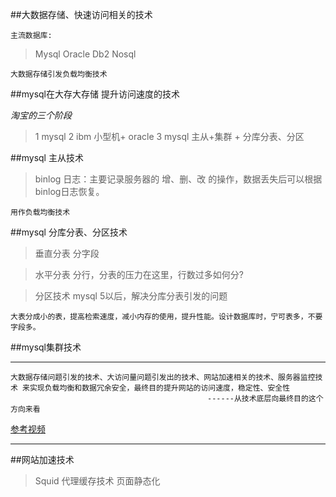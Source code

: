 
##大数据存储、快速访问相关的技术

	主流数据库:
>Mysql
Oracle
Db2
Nosql

	大数据存储引发负载均衡技术
##mysql在大存大存储 提升访问速度的技术

*淘宝的三个阶段*
>1 mysql
2 ibm 小型机+ oracle
3 mysql 主从+集群 + 分库分表、分区


##mysql 主从技术

>binlog 日志：主要记录服务器的 增、删、改 的操作，数据丢失后可以根据binlog日志恢复。

	用作负载均衡技术
##mysql 分库分表、分区技术
>垂直分表 分字段

>水平分表 分行，分表的压力在这里，行数过多如何分?

>分区技术 mysql 5以后，解决分库分表引发的问题

	大表分成小的表，提高检索速度，减小内存的使用，提升性能。设计数据库时，宁可表多，不要字段多。

##mysql集群技术

****

	大数据存储问题引发的技术、大访问量问题引发出的技术、网站加速相关的技术、服务器监控技术 来实现负载均衡和数据冗余安全，最终目的提升网站的访问速度，稳定性、安全性 
    											------从技术底层向最终目的这个方向来看

[参考视频](http://www.lampbrother.net/php/html/2013/php_teji_1010/173.html)
****
##网站加速技术
>Squid 代理缓存技术
>页面静态化
>
